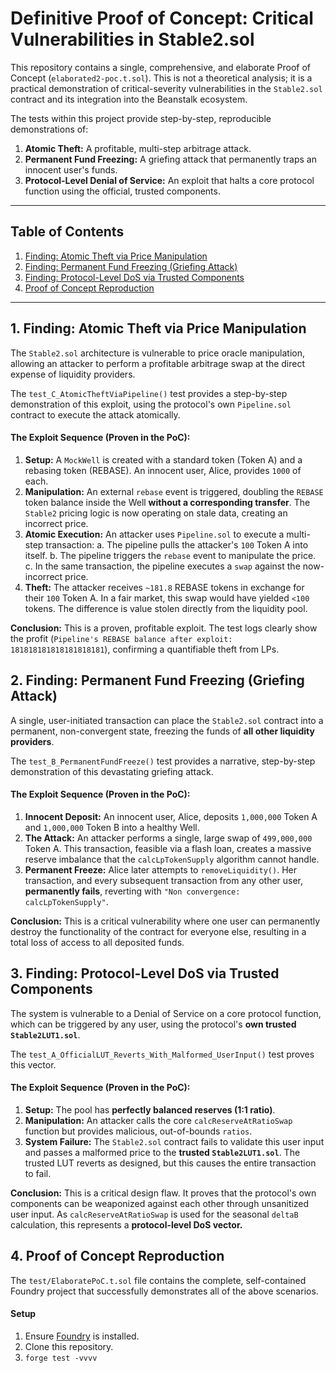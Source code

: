 # Definitive Proof of Concept: Critical Vulnerabilities in Stable2.sol

This repository contains a single, comprehensive, and elaborate Proof of Concept (`elaborated2-poc.t.sol`). This is not a theoretical analysis; it is a practical demonstration of critical-severity vulnerabilities in the `Stable2.sol` contract and its integration into the Beanstalk ecosystem.

The tests within this project provide step-by-step, reproducible demonstrations of:
1.  **Atomic Theft:** A profitable, multi-step arbitrage attack.
2.  **Permanent Fund Freezing:** A griefing attack that permanently traps an innocent user's funds.
3.  **Protocol-Level Denial of Service:** An exploit that halts a core protocol function using the official, trusted components.

---

## Table of Contents
1. [Finding: Atomic Theft via Price Manipulation](#1-primary-finding-atomic-theft-via-price-manipulation)
2. [Finding: Permanent Fund Freezing (Griefing Attack)](#2-secondary-finding-permanent-fund-freezing-griefing-attack)
3. [Finding: Protocol-Level DoS via Trusted Components](#3-tertiary-finding-protocol-level-dos-via-trusted-components)
4. [Proof of Concept Reproduction](#4-proof-of-concept-reproduction)

---

## 1. Finding: Atomic Theft via Price Manipulation

The `Stable2.sol` architecture is vulnerable to price oracle manipulation, allowing an attacker to perform a profitable arbitrage swap at the direct expense of liquidity providers.

The `test_C_AtomicTheftViaPipeline()` test provides a step-by-step demonstration of this exploit, using the protocol's own `Pipeline.sol` contract to execute the attack atomically.

#### **The Exploit Sequence (Proven in the PoC):**

1.  **Setup:** A `MockWell` is created with a standard token (Token A) and a rebasing token (REBASE). An innocent user, Alice, provides `1000` of each.
2.  **Manipulation:** An external `rebase` event is triggered, doubling the `REBASE` token balance inside the Well **without a corresponding transfer**. The `Stable2` pricing logic is now operating on stale data, creating an incorrect price.
3.  **Atomic Execution:** An attacker uses `Pipeline.sol` to execute a multi-step transaction:
    a. The pipeline pulls the attacker's `100` Token A into itself.
    b. The pipeline triggers the `rebase` event to manipulate the price.
    c. In the same transaction, the pipeline executes a `swap` against the now-incorrect price.
4.  **Theft:** The attacker receives `~181.8` REBASE tokens in exchange for their `100` Token A. In a fair market, this swap would have yielded `<100` tokens. The difference is value stolen directly from the liquidity pool.

**Conclusion:** This is a proven, profitable exploit. The test logs clearly show the profit (`Pipeline's REBASE balance after exploit: 181818181818181818181`), confirming a quantifiable theft from LPs.

## 2.  Finding: Permanent Fund Freezing (Griefing Attack)

A single, user-initiated transaction can place the `Stable2.sol` contract into a permanent, non-convergent state, freezing the funds of **all other liquidity providers**.

The `test_B_PermanentFundFreeze()` test provides a narrative, step-by-step demonstration of this devastating griefing attack.

#### **The Exploit Sequence (Proven in the PoC):**

1.  **Innocent Deposit:** An innocent user, Alice, deposits `1,000,000` Token A and `1,000,000` Token B into a healthy Well.
2.  **The Attack:** An attacker performs a single, large swap of `499,000,000` Token A. This transaction, feasible via a flash loan, creates a massive reserve imbalance that the `calcLpTokenSupply` algorithm cannot handle.
3.  **Permanent Freeze:** Alice later attempts to `removeLiquidity()`. Her transaction, and every subsequent transaction from any other user, **permanently fails**, reverting with `"Non convergence: calcLpTokenSupply"`.

**Conclusion:** This is a critical vulnerability where one user can permanently destroy the functionality of the contract for everyone else, resulting in a total loss of access to all deposited funds.

## 3.  Finding: Protocol-Level DoS via Trusted Components

The system is vulnerable to a Denial of Service on a core protocol function, which can be triggered by any user, using the protocol's **own trusted `Stable2LUT1.sol`**.

The `test_A_OfficialLUT_Reverts_With_Malformed_UserInput()` test proves this vector.

#### **The Exploit Sequence (Proven in the PoC):**

1.  **Setup:** The pool has **perfectly balanced reserves (1:1 ratio)**.
2.  **Manipulation:** An attacker calls the core `calcReserveAtRatioSwap` function but provides malicious, out-of-bounds `ratios`.
3.  **System Failure:** The `Stable2.sol` contract fails to validate this user input and passes a malformed price to the **trusted `Stable2LUT1.sol`**. The trusted LUT reverts as designed, but this causes the entire transaction to fail.

**Conclusion:** This is a critical design flaw. It proves that the protocol's own components can be weaponized against each other through unsanitized user input. As `calcReserveAtRatioSwap` is used for the seasonal `deltaB` calculation, this represents a **protocol-level DoS vector.**

## 4. Proof of Concept Reproduction

The `test/ElaboratePoC.t.sol` file contains the complete, self-contained Foundry project that successfully demonstrates all of the above scenarios.

#### **Setup**
1. Ensure [Foundry](https://getfoundry.sh) is installed.
2. Clone this repository.
3. `forge test -vvvv`
